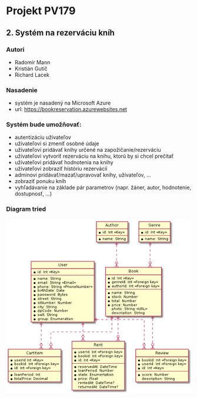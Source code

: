 # Projekt PV179
## 2.  Systém na rezerváciu kníh

### Autori
- Radomír Mann
- Kristián Gutič
- Richard Lacek

### Nasadenie
- systém je nasadený na Microsoft Azure
- url: https://bookreservation.azurewebsites.net

### Systém bude umožňovať:  

- autentizáciu užívateľov  
- užívateľovi si zmeniť osobné údaje  
- užívateľovi pridávať knihy určené na zapožičanie/rezerváciu  
- užívateľovi vytvoriť rezerváciu na knihu, ktorú by si chcel prečítať  
- užívateľovi pridávať hodnotenia na knihy  
- užívateľovi zobraziť históriu rezervácií  
- adminovi pridávať/mazať/upravovať knihy, užívateľov, …  
- zobraziť ponuku kníh  
- vyhľadávanie na základe pár parametrov (napr. žáner, autor, hodnotenie, dostupnosť, …)


### Diagram tried

![library.png](./Diagrams/library.png)